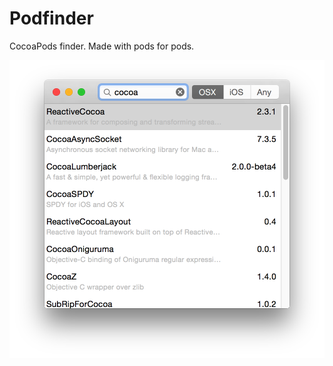 Podfinder
=========

CocoaPods finder. Made with pods for pods.

![Podfinder preview](podfinder.png) 
